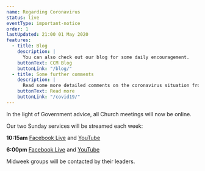 ```yaml
---
name: Regarding Coronavirus
status: live
eventType: important-notice
order: 1
lastUpdated: 21:00 01 May 2020
features:
  - title: Blog
    description: |
      You can also check out our blog for some daily encouragement.
    buttonText: CCM Blog
    buttonLink: "/blog/"
  - title: Some further comments
    description: |
      Read some more detailed comments on the coronavirus situation from Matt Fuller.
    buttonText: Read more
    buttonLink: "/covid19/"
---
```


In the light of Government advice, all Church meetings will now be online.

Our two Sunday services will be streamed each week:

**10:15am** [Facebook Live](https://www.facebook.com/christchurch.mayfair.1) and <a id="youtube-stream-morning" href="https://youtu.be/6fZZWW6EKXw" data-service-date="2020-05-03">YouTube</a>

**6:00pm** [Facebook Live](https://www.facebook.com/christchurch.mayfair.1) and <a id="youtube-stream-evening" href="https://youtu.be/_pofaLsjWxY" data-service-date="2020-05-03">YouTube</a>

Midweek groups will be contacted by their leaders.

<script type="text/javascript">
/* When the YouTube links for the following week's streams have not yet been updated, point them to the YouTube channel page */
const IS_SUMMER_TIME = true;
const YOUTUBE_CHANNEL_URL =
  "https://www.youtube.com/channel/UC_64p-NNiMF5DXoxhHE1Cgw";

const isLinkStale = (serviceDate, cutoffHour, cutoffMinute) =>
  new Date() >
  new Date(
    `${serviceDate}T${cutoffHour}:${cutoffMinute}:00+${
      IS_SUMMER_TIME ? "01" : "00"
    }:00`
  );

const morningStreamLinkElement = document.getElementById(
  "youtube-stream-morning"
);
const eveningStreamLinkElement = document.getElementById(
  "youtube-stream-evening"
);

if (isLinkStale(morningStreamLinkElement.dataset.serviceDate, 12, 30)) {
  morningStreamLinkElement.href = YOUTUBE_CHANNEL_URL;
}

if (isLinkStale(eveningStreamLinkElement.dataset.serviceDate, 20, 15)) {
  eveningStreamLinkElement.href = YOUTUBE_CHANNEL_URL;
}
</script>
